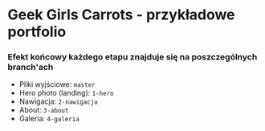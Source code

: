 # Geek Girls Carrots - przykładowe portfolio

### Efekt końcowy każdego etapu znajduje się na poszczególnych branch'ach

* Pliki wyjściowe: ```master```
* Hero photo (landing): ```1-hero```
* Nawigacja: ```2-nawigacja```
* About: ```3-about```
* Galeria: ```4-galeria```
